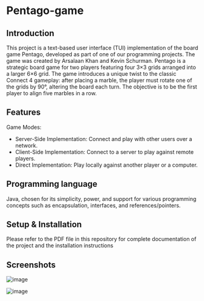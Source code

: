 # Pentago-game
## Introduction
This project is a text-based user interface (TUI) implementation of the board game Pentago, developed as part of one of our programming projects. The game was created by Arsalaan Khan and Kevin Schurman. Pentago is a strategic board game for two players featuring four 3×3 grids arranged into a larger 6×6 grid. The game introduces a unique twist to the classic Connect 4 gameplay: after placing a marble, the player must rotate one of the grids by 90°, altering the board each turn. The objective is to be the first player to align five marbles in a row.

## Features
Game Modes:
- Server-Side Implementation: Connect and play with other users over a network.
- Client-Side Implementation: Connect to a server to play against remote players.
- Direct Implementation: Play locally against another player or a computer.

## Programming language
 Java, chosen for its simplicity, power, and support for various programming concepts such as encapsulation, interfaces, and references/pointers.

 ## Setup & Installation
 Please refer to the PDF file in this repository for complete documentation of the project and the installation instructions

## Screenshots
![image](https://github.com/arsalaank17/Pentago-game/assets/62721213/6f1d940d-339d-4937-a64b-946c1b7ef41a)

![image](https://github.com/arsalaank17/Pentago-game/assets/62721213/4e93dd81-7c50-428c-a52c-05fdcf59f7bc)

